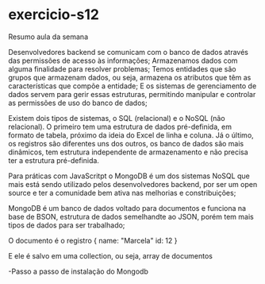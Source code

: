 # exercicio-s12

Resumo aula da semana

Desenvolvedores backend se comunicam com o banco de dados através das permissões de acesso às informações;
Armazenamos dados com alguma finalidade para resolver problemas;
Temos entidades que são grupos que armazenam dados, ou seja, armazena os atributos que têm as características que compõe a entidade;
E os sistemas de gerenciamento de dados servem para gerir essas estruturas, permitindo manipular e controlar as permissões de uso do banco de dados;

Existem dois tipos de sistemas, o SQL (relacional) e o NoSQL (não relacional). O primeiro tem uma estrutura de dados pré-definida, em formato de tabela, próximo da ideia do Excel de linha e coluna. Já o último, os registros são diferentes uns dos outros, os banco de dados são mais dinâmicos, tem estrutura independente de armazenamento e não precisa ter a estrutura pré-definida.

Para práticas com JavaScritpt o MongoDB é um dos sistemas NoSQL que mais está sendo utilizado pelos desenvolvedores backend, por ser um open source e ter a comunidade bem ativa nas melhorias e constribuições;

MongoDB é um banco de dados voltado para documentos e funciona na base de BSON, estrutura de dados semelhandte ao JSON, porém tem mais tipos de dados para ser trabalhado;

O documento é o registro 
{
    name: "Marcela"
    id: 12
}

E ele é salvo em uma collection, ou seja, array de documentos

-Passo a passo de instalação do Mongodb